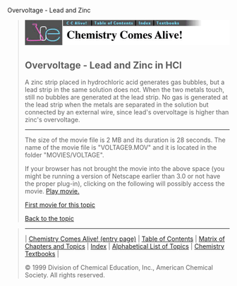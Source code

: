 





 Overvoltage - Lead and Zinc
 



> ![Chemistry Comes Alive!](ccahead.gif)
> 
> 
> 
> 
> 
> 
> 
> 
> 
> ## Overvoltage - Lead and Zinc in HCl
> 
> 
> 
> 
> 
> 
> 
> 
>   
> 
> 
> 
> 
> 
>  A zinc strip placed in hydrochloric acid generates gas bubbles,
but a lead strip in the same solution does not. When the two metals
touch, still no bubbles are generated at the lead strip. No gas is
generated at the lead strip when the metals are separated in the
solution but connected by an external wire, since lead's overvoltage
is higher than zinc's overvoltage.
>  
> 
> 
> 
> 
> 
> 
> 
> ---
> 
> 
>  The size of the movie file is 2 MB and its duration is 28 seconds. 
The name of the movie file is "VOLTAGE9.MOV" 
and it is located in the folder "MOVIES/VOLTAGE".
>  
> 
> 
> 
>  If your browser has not brought the movie into the above space
(you might be running a version of Netscape earlier than 3.0 or
not have the proper plug-in), clicking on the following will
possibly access the movie.
>  [Play movie.](../../MOVIES/VOLTAGE/VOLTAGE9.MOV) 
> 
> 
> 
> 
> [First movie for this topic](../../MVHTM/VOLTAGE/VOLTAGE3.HTM) 
> 
> 
> 
> 
> 
> 
> 
> [Back to the topic](../../MAIN/VOLTAGE/PAGE1.HTM)



> ---
> 
> 
>  |
>  [Chemistry Comes Alive! (entry page)](../../INDEX.HTM) 
>  |
>  [Table of Contents](../../CONTENTS.HTM) 
>  |
>  [Matrix of Chapters and Topics](../../MATRIX.HTM) 
>  |
>  [Index](../../WORDS.HTM) 
>  |
>  [Alphabetical List of Topics](../../ALPHATOP.HTM) 
>  |
>  [Chemistry Textbooks](../../BOOKS.HTM) 
>  |
>  
>  © 1999 Division of Chemical Education, Inc.,
American Chemical Society. All rights reserved.





